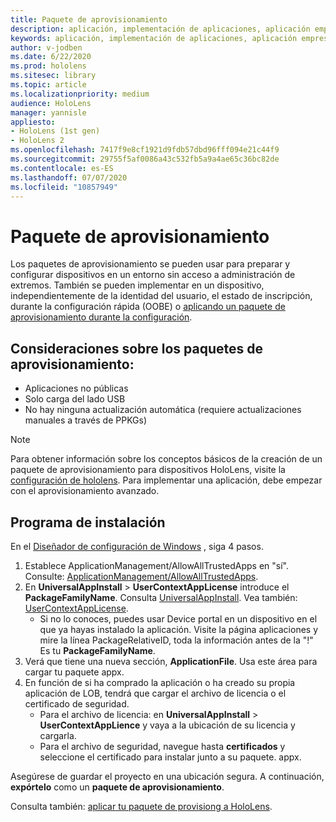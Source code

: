 ```yaml
---
title: Paquete de aprovisionamiento
description: aplicación, implementación de aplicaciones, aplicación empresarial demployment, aprovisionamiento
keywords: aplicación, implementación de aplicaciones, aplicación empresarial demployment, aprovisionamiento
author: v-jodben
ms.date: 6/22/2020
ms.prod: hololens
ms.sitesec: library
ms.topic: article
ms.localizationpriority: medium
audience: HoloLens
manager: yannisle
appliesto:
- HoloLens (1st gen)
- HoloLens 2
ms.openlocfilehash: 7417f9e8cf1921d9fdb57dbd96fff094e21c44f9
ms.sourcegitcommit: 29755f5af0086a43c532fb5a9a4ae65c36bc82de
ms.contentlocale: es-ES
ms.lasthandoff: 07/07/2020
ms.locfileid: "10857949"
---
```

# Paquete de aprovisionamiento

Los paquetes de aprovisionamiento se pueden usar para preparar y configurar dispositivos en un entorno sin acceso a administración de extremos. También se pueden implementar en un dispositivo, independientemente de la identidad del usuario, el estado de inscripción, durante la configuración rápida (OOBE) o [aplicando un paquete de aprovisionamiento durante la configuración](https://docs.microsoft.com/hololens/hololens-provisioning##apply-a-provisioning-package-to-hololens-during-setup).

## Consideraciones sobre los paquetes de aprovisionamiento:
* Aplicaciones no públicas
* Solo carga del lado USB
* No hay ninguna actualización automática (requiere actualizaciones manuales a través de PPKGs)

> [!NOTE] 
> Para obtener información sobre los conceptos básicos de la creación de un paquete de aprovisionamiento para dispositivos HoloLens, visite la [configuración de hololens](https://docs.microsoft.com/hololens/hololens-provisioning). Para implementar una aplicación, debe empezar con el aprovisionamiento avanzado. 

## Programa de instalación

En el [Diseñador de configuración de Windows](https://www.microsoft.com/store/productId/9NBLGGH4TX22) , siga 4 pasos.

1. Establece ApplicationManagement/AllowAllTrustedApps en "sí". Consulte: [ApplicationManagement/AllowAllTrustedApps](https://docs.microsoft.com/windows/client-management/mdm/policy-csp-applicationmanagement#applicationmanagement-allowalltrustedapps).
2. En **UniversalAppInstall**  >  **UserContextAppLicense** introduce el **PackageFamilyName**. Consulta [UniversalAppInstall](https://docs.microsoft.com/windows/configuration/wcd/wcd-universalappinstall). Vea también: [UserContextAppLicense](https://docs.microsoft.com/windows/configuration/wcd/wcd-universalappinstall#usercontextapplicense).
    - Si no lo conoces, puedes usar Device portal en un dispositivo en el que ya hayas instalado la aplicación. Visite la página aplicaciones y mire la línea PackageRelativeID, toda la información antes de la "!" Es tu **PackageFamilyName**.
3. Verá que tiene una nueva sección, **ApplicationFile**. Usa este área para cargar tu paquete appx. 
4. En función de si ha comprado la aplicación o ha creado su propia aplicación de LOB, tendrá que cargar el archivo de licencia o el certificado de seguridad.
    - Para el archivo de licencia: en **UniversalAppInstall**  >  **UserContextAppLience** y vaya a la ubicación de su licencia y cargarla. 
    - Para el archivo de seguridad, navegue hasta **certificados** y seleccione el certificado para instalar junto a su paquete. appx. 

Asegúrese de guardar el proyecto en una ubicación segura. A continuación, **expórtelo** como un **paquete de aprovisionamiento**.  
    
Consulta también: [aplicar tu paquete de provisiong a HoloLens](https://docs.microsoft.com/hololens/hololens-provisioning#apply-a-provisioning-package-to-hololens-during-setup).
